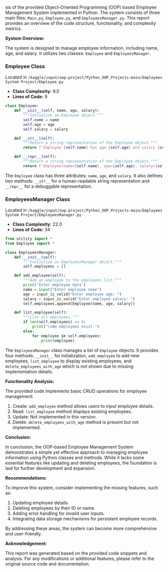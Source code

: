 sis of the provided Object-Oriented Programming (OOP) based Employee Management System implemented in Python. The system consists of three main files: `Main.py`, `Employee.py`, and `EmployeesManager.py`. This report provides an overview of the code structure, functionality, and complexity metrics.

**System Overview:**

The system is designed to manage employee information, including name, age, and salary. It utilizes two classes: `Employee` and `EmployeesManager`.

### Employee Class

Located in `/kaggle/input/oop-project/Python_OOP_Projects-main/Employees System Project/Employee.py`

*   **Class Complexity:** 9.0
*   **Lines of Code:** 9

```python
class Employee:
    def __init__(self, name, age, salary):
        """Initialize an Employee object."""
        self.name = name
        self.age = age
        self.salary = salary

    def __str__(self):
        """Return a string representation of the Employee object."""
        return f'Employee {self.name} has age {self.age} and salary {self.salary}'

    def __repr__(self):
        """Return a string representation of the Employee object."""
        return F'Employee(name={self.name}, age={self.age}, salary={self.salary}'
```

The `Employee` class has three attributes: `name`, `age`, and `salary`. It also defines two methods: `__str__` for a human-readable string representation and `__repr__` for a debuggable representation.

### EmployeesManager Class

Located in `/kaggle/input/oop-project/Python_OOP_Projects-main/Employees System Project/EmployeesManager.py`

*   **Class Complexity:** 22.0
*   **Lines of Code:** 34

```python
from utility import *
from Employee import *

class EmployeesManager:
    def __init__(self):
        """Initialize an EmployeesManager object."""
        self.employees = []

    def add_employee(self):
        """Add an employee to the employees list."""
        print('Enter employee data')
        name = input("Enter employee name")
        age = input_is_valid("Enter employee age: ")
        salary = input_is_valid("Enter employee salary: ")
        self.employees.append(Employee(name, age, salary))

    def list_employee(self):
        """List all employees."""
        if len(self.employees) == 0:
            print("\nNo employees exist.")
        else:
            for employee in self.employees:
                print(employee)
```

The `EmployeesManager` class manages a list of `Employee` objects. It provides four methods: `__init__` for initialization, `add_employee` to add new employees, `list_employee` to display existing employees, and `delete_employees_with_age` which is not shown due to missing implementation details.

**Functionality Analysis:**

The provided code implements basic CRUD operations for employee management:

1.  Create: `add_employee` method allows users to input employee details.
2.  Read: `list_employee` method displays existing employees.
3.  Update: Not implemented in this version.
4.  Delete: `delete_employees_with_age` method is present but not implemented.

**Conclusion:**

In conclusion, the OOP-based Employee Management System demonstrates a simple yet effective approach to managing employee information using Python classes and methods. While it lacks some essential features like updating and deleting employees, the foundation is laid for further development and expansion.

**Recommendations:**

To improve this system, consider implementing the missing features, such as:

1.  Updating employee details.
2.  Deleting employees by their ID or name.
3.  Adding error handling for invalid user inputs.
4.  Integrating data storage mechanisms for persistent employee records.

By addressing these areas, the system can become more comprehensive and user-friendly.

**Acknowledgement:**

This report was generated based on the provided code snippets and analysis. For any modifications or additional features, please refer to the original source code and documentation.

